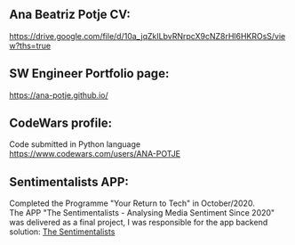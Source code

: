 ## Ana Beatriz Potje CV:
https://drive.google.com/file/d/10a_jqZkILbvRNrpcX9cNZ8rHl6HKROsS/view?ths=true

## SW Engineer Portfolio page:
https://ana-potje.github.io/

## CodeWars profile: 
Code submitted in  Python language<br />
https://www.codewars.com/users/ANA-POTJE

## Sentimentalists APP: 
Completed the Programme "Your Return to Tech" in October/2020.<br />
The APP "The Sentimentalists - Analysing Media Sentiment Since 2020" was delivered as a final project, I was responsible for the app backend solution:
[The Sentimentalists](https://thesentimentalists.github.io)
